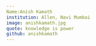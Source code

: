 ```yaml
---
Name:Anish Kamath
institution: Allen, Navi Mumbai
image: anishkamath.jpg 
quote: knowledge is power
github: anishkamath
---
```


